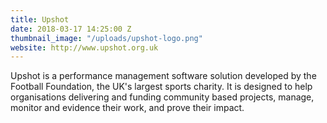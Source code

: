 ```yaml
---
title: Upshot
date: 2018-03-17 14:25:00 Z
thumbnail_image: "/uploads/upshot-logo.png"
website: http://www.upshot.org.uk
---
```


Upshot is a performance management software solution developed by the Football Foundation, the UK's largest sports charity. It is designed to help organisations delivering and funding community based projects, manage, monitor and evidence their work, and prove their impact.